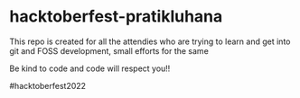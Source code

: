 # hacktoberfest-pratikluhana
This repo is created for all the attendies who are trying to learn and get into git and FOSS development, small efforts for the same

Be kind to code and code will respect you!!

#hacktoberfest2022
